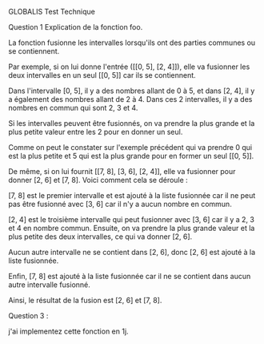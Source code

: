 GLOBALIS
Test Technique

Question 1 Explication de la fonction foo.

La fonction fusionne les intervalles lorsqu'ils ont des parties communes ou se contiennent.

Par exemple, si on lui donne l'entrée ([[0, 5], [2, 4]]), elle va fusionner les deux intervalles en un seul [[0, 5]] car ils se contiennent.

Dans l'intervalle [0, 5], il y a des nombres allant de 0 à 5, et dans [2, 4], il y a également des nombres allant de 2 à 4. Dans ces 2 intervalles, il y a des nombres en commun qui sont 2, 3 et 4.

Si les intervalles peuvent être fusionnés, on va prendre la plus grande et la plus petite valeur entre les 2 pour en donner un seul.

Comme on peut le constater sur l'exemple précédent qui va prendre 0 qui est la plus petite et 5 qui est la plus grande pour en former un seul [[0, 5]].

De même, si on lui fournit [[7, 8], [3, 6], [2, 4]], elle va fusionner pour donner [2, 6] et [7, 8]. Voici comment cela se déroule :

[7, 8] est le premier intervalle et est ajouté à la liste fusionnée car il ne peut pas être fusionné avec [3, 6] car il n'y a aucun nombre en commun.

[2, 4] est le troisième intervalle qui peut fusionner avec [3, 6] car il y a 2, 3 et 4 en nombre commun. Ensuite, on va prendre la plus grande valeur et la plus petite des deux intervalles, ce qui va donner [2, 6].

Aucun autre intervalle ne se contient dans [2, 6], donc [2, 6] est ajouté à la liste fusionnée.

Enfin, [7, 8] est ajouté à la liste fusionnée car il ne se contient dans aucun autre intervalle fusionné.

Ainsi, le résultat de la fusion est [2, 6] et [7, 8].

Question 3 :

j'ai implementez cette fonction en 1j.
